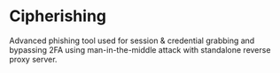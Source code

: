 # Cipherishing
Advanced phishing tool used for session &amp; credential grabbing and bypassing 2FA using man-in-the-middle attack with standalone reverse proxy server.

